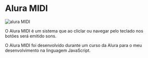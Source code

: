 # Alura MIDI

![alura MIDI](https://user-images.githubusercontent.com/103218339/186562414-0304d7ed-874c-4716-b2b2-7a28b85def77.png)

O Alura MIDI é um sistema que ao cliclar ou navegar pelo teclado nos botões será emitido sons.

O Alura MIDI foi desenvolvido durante um curso da Alura para o meu desenvolvimento na linguagem JavaScript.
